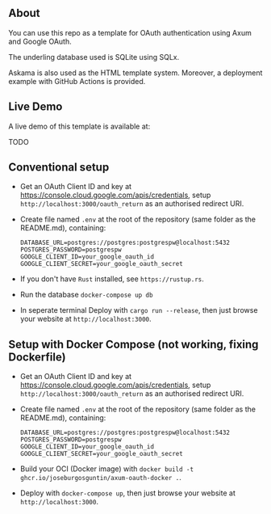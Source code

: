 ## About

You can use this repo as a template for OAuth authentication using Axum and Google OAuth.

The underling database used is SQLite using SQLx.

Askama is also used as the HTML template system. Moreover, a deployment example with GitHub Actions is provided.

## Live Demo

A live demo of this template is available at:

TODO

## Conventional setup

* Get an OAuth Client ID and key at https://console.cloud.google.com/apis/credentials, setup `http://localhost:3000/oauth_return` as an authorised redirect URI.

* Create file named `.env` at the root of the repository (same folder as the README.md), containing:

      DATABASE_URL=postgres://postgres:postgrespw@localhost:5432
      POSTGRES_PASSWORD=postgrespw
      GOOGLE_CLIENT_ID=your_google_oauth_id
      GOOGLE_CLIENT_SECRET=your_google_oauth_secret

* If you don't have `Rust` installed, see `https://rustup.rs`.

* Run the database `docker-compose up db`

* In seperate terminal Deploy with `cargo run --release`, then just browse your website at `http://localhost:3000`.

## Setup with Docker Compose (not working, fixing Dockerfile)

* Get an OAuth Client ID and key at https://console.cloud.google.com/apis/credentials, setup `http://localhost:3000/oauth_return` as an authorised redirect URI.

* Create file named `.env` at the root of the repository (same folder as the README.md), containing:

      DATABASE_URL=postgres://postgres:postgrespw@localhost:5432
      POSTGRES_PASSWORD=postgrespw
      GOOGLE_CLIENT_ID=your_google_oauth_id
      GOOGLE_CLIENT_SECRET=your_google_oauth_secret

* Build your OCI (Docker image) with `docker build -t ghcr.io/joseburgosguntin/axum-oauth-docker .`.

* Deploy with `docker-compose up`, then just browse your website at `http://localhost:3000`.
